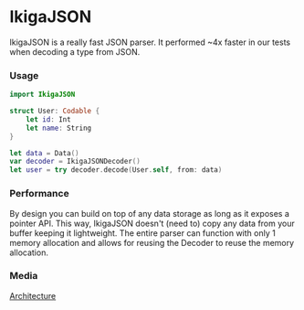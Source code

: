 # IkigaJSON

IkigaJSON is a really fast JSON parser. It performed ~4x faster in our tests when decoding a type from JSON.

### Usage

```swift
import IkigaJSON

struct User: Codable {
	let id: Int
	let name: String
}

let data = Data()
var decoder = IkigaJSONDecoder()
let user = try decoder.decode(User.self, from: data)
```

### Performance

By design you can build on top of any data storage as long as it exposes a pointer API. This way, IkigaJSON doesn't (need to) copy any data from your buffer keeping it lightweight. The entire parser can function with only 1 memory allocation and allows for reusing the Decoder to reuse the memory allocation.

### Media

[Architecture](https://medium.com/@joannis.orlandos/the-road-to-very-fast-json-parsing-in-swift-4a0225c0313c)